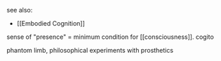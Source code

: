 see also:
- [[Embodied Cognition]]

sense of "presence" = minimum condition for [[consciousness]]. cogito

phantom limb, philosophical experiments with prosthetics

